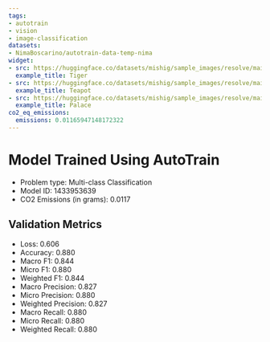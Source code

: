```yaml
---
tags:
- autotrain
- vision
- image-classification
datasets:
- NimaBoscarino/autotrain-data-temp-nima
widget:
- src: https://huggingface.co/datasets/mishig/sample_images/resolve/main/tiger.jpg
  example_title: Tiger
- src: https://huggingface.co/datasets/mishig/sample_images/resolve/main/teapot.jpg
  example_title: Teapot
- src: https://huggingface.co/datasets/mishig/sample_images/resolve/main/palace.jpg
  example_title: Palace
co2_eq_emissions:
  emissions: 0.01165947148172322
---
```


# Model Trained Using AutoTrain

- Problem type: Multi-class Classification
- Model ID: 1433953639
- CO2 Emissions (in grams): 0.0117

## Validation Metrics

- Loss: 0.606
- Accuracy: 0.880
- Macro F1: 0.844
- Micro F1: 0.880
- Weighted F1: 0.844
- Macro Precision: 0.827
- Micro Precision: 0.880
- Weighted Precision: 0.827
- Macro Recall: 0.880
- Micro Recall: 0.880
- Weighted Recall: 0.880